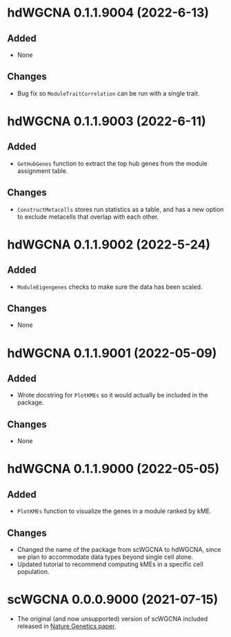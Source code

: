 # hdWGCNA 0.1.1.9004 (2022-6-13)
## Added
- None

## Changes
- Bug fix so `ModuleTraitCorrelation` can be run with a single trait.

# hdWGCNA 0.1.1.9003 (2022-6-11)
## Added
- `GetHubGenes` function to extract the top hub genes from the module assignment table.

## Changes
- `ConstructMetacells` stores run statistics as a table, and has a new option to exclude metacells that overlap with each other.

# hdWGCNA 0.1.1.9002 (2022-5-24)
## Added
- `ModuleEigengenes` checks to make sure the data has been scaled.

## Changes
- None

# hdWGCNA 0.1.1.9001 (2022-05-09)
## Added
- Wrote docstring for `PlotKMEs` so it would actually be included in the package.

## Changes
- None

# hdWGCNA 0.1.1.9000 (2022-05-05)
## Added
- `PlotKMEs` function to visualize the genes in a module ranked by kME.

## Changes
- Changed the name of the package from scWGCNA to hdWGCNA, since we plan to accommodate data types beyond single cell alone.
- Updated tutorial to recommend computing kMEs in a specific cell population.

# scWGCNA 0.0.0.9000 (2021-07-15)

- The original (and now unsupported) version of scWGCNA included released in [Nature Genetics paper](https://doi.org/10.1038/s41588-021-00894-z).
